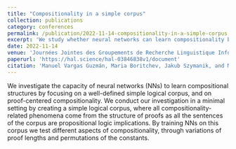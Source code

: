 ```yaml
---
title: "Compositionality in a simple corpus"
collection: publications
category: conferences
permalink: /publication/2022-11-14-compositionality-in-a-simple-corpus
excerpt: 'We study whether neural networks can learn compositionality by training them on a simple propositional logic corpus'
date: 2022-11-14
venue: 'Journées Jointes des Groupements de Recherche Linguistique Informatique, Formelle et de Terrain (LIFT) et Traitement Automatique des Langues (TAL)'
paperurl: 'https://hal.science/hal-03846838v1/document'
citation: 'Manuel Vargas Guzmán, Maria Boritchev, Jakub Szymanik, and Maciej Malicki. (2022). &quot;Compositionality in a simple corpus.&quot; <i>Journées Jointes des Groupements de Recherche Linguistique Informatique, Formelle et de Terrain (LIFT) et Traitement Automatique des Langues (TAL)</i>. Pages 55-63.'
---
```


We investigate the capacity of neural networks (NNs) to learn compositional structures by focusing on a well-defined simple logical corpus, and on proof-centered compositionality. We conduct our investigation in a minimal setting by creating a simple logical corpus, where all compositionality-related phenomena come from the structure of proofs as all the sentences of the corpus are propositional logic implications. By training NNs on this corpus we test different aspects of compositionality, through variations of proof lengths and permutations of the constants.
